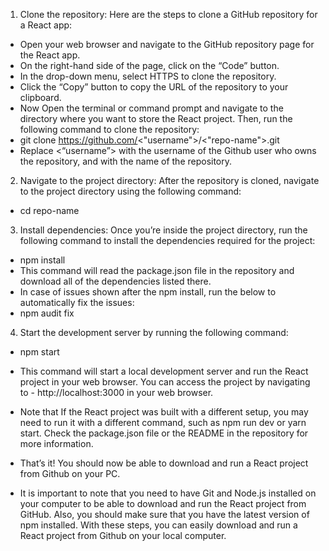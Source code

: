 1. Clone the repository: Here are the steps to clone a GitHub repository for a React app:
-  Open your web browser and navigate to the GitHub repository page for the React app.
-  On the right-hand side of the page, click on the “Code” button.
-  In the drop-down menu, select HTTPS to clone the repository.
-  Click the “Copy” button to copy the URL of the repository to your clipboard.
-  Now Open the terminal or command prompt and navigate to the directory where you want to store the React project. Then, run the 
   following command to clone the repository:
-  git clone https://github.com/<"username">/<"repo-name">.git
-  Replace <“username”> with the username of the Github user who owns the repository, and <repo-name> with the name of the repository.

2. Navigate to the project directory: After the repository is cloned, navigate to the project directory using the following command:
-  cd repo-name

3. Install dependencies: Once you’re inside the project directory, run the following command to install the dependencies required for the 
   project:
-  npm install
-  This command will read the package.json file in the repository and download all of the dependencies listed there.
-  In case of issues shown after the npm install, run the below to automatically fix the issues:
-  npm audit fix

4. Start the development server by running the following command:
-  npm start
-  This command will start a local development server and run the React project in your web browser. You can access the project by
   navigating to - http://localhost:3000 in your web browser.
-  Note that If the React project was built with a different setup, you may need to run it with a different command, such as npm run dev 
   or yarn start. Check the package.json file or the README in the repository for more information.

-  That’s it! You should now be able to download and run a React project from Github on your PC.
-  It is important to note that you need to have Git and Node.js installed on your computer to be able to download and run the React 
   project from GitHub. Also, you should make sure that you have the latest version of npm installed. With these steps, you can easily 
   download and run a React project from Github on your local computer.
